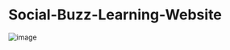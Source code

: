 # Social-Buzz-Learning-Website
![image](https://github.com/Suman1375/Social-Buzz-Learning-Website/assets/139076018/2a226517-5eb9-4af9-b9e7-b40b87976380)
